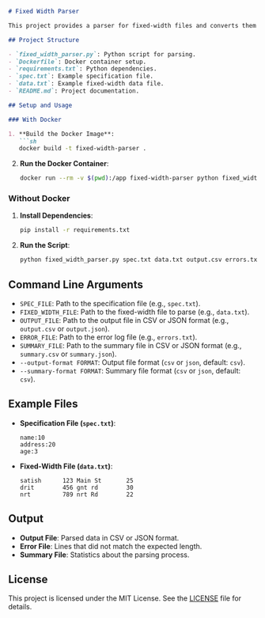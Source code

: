 ```markdown
# Fixed Width Parser

This project provides a parser for fixed-width files and converts them into CSV or JSON formats. It includes Docker support for easy execution.

## Project Structure

- `fixed_width_parser.py`: Python script for parsing.
- `Dockerfile`: Docker container setup.
- `requirements.txt`: Python dependencies.
- `spec.txt`: Example specification file.
- `data.txt`: Example fixed-width data file.
- `README.md`: Project documentation.

## Setup and Usage

### With Docker

1. **Build the Docker Image**:
   ```sh
   docker build -t fixed-width-parser .
   ```

2. **Run the Docker Container**:
   ```sh
   docker run --rm -v $(pwd):/app fixed-width-parser python fixed_width_parser.py spec.txt data.txt output.csv errors.txt summary.csv --output-format csv --summary-format csv
   ```

### Without Docker

1. **Install Dependencies**:
   ```sh
   pip install -r requirements.txt
   ```

2. **Run the Script**:
   ```sh
   python fixed_width_parser.py spec.txt data.txt output.csv errors.txt summary.csv --output-format csv --summary-format csv
   ```

## Command Line Arguments

- `SPEC_FILE`: Path to the specification file (e.g., `spec.txt`).
- `FIXED_WIDTH_FILE`: Path to the fixed-width file to parse (e.g., `data.txt`).
- `OUTPUT_FILE`: Path to the output file in CSV or JSON format (e.g., `output.csv` or `output.json`).
- `ERROR_FILE`: Path to the error log file (e.g., `errors.txt`).
- `SUMMARY_FILE`: Path to the summary file in CSV or JSON format (e.g., `summary.csv` or `summary.json`).
- `--output-format FORMAT`: Output file format (`csv` or `json`, default: `csv`).
- `--summary-format FORMAT`: Summary file format (`csv` or `json`, default: `csv`).

## Example Files

- **Specification File (`spec.txt`)**:
  ```
  name:10
  address:20
  age:3
  ```

- **Fixed-Width File (`data.txt`)**:
  ```
  satish      123 Main St       25
  drit        456 gnt rd        30
  nrt         789 nrt Rd        22
  ```

## Output

- **Output File**: Parsed data in CSV or JSON format.
- **Error File**: Lines that did not match the expected length.
- **Summary File**: Statistics about the parsing process.

## License

This project is licensed under the MIT License. See the [LICENSE](LICENSE) file for details.
```